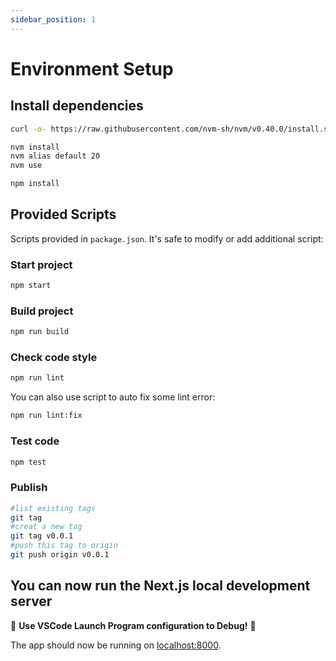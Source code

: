 ```yaml
---
sidebar_position: 1
---
```


# Environment Setup

## Install dependencies

```bash
curl -o- https://raw.githubusercontent.com/nvm-sh/nvm/v0.40.0/install.sh | bash

nvm install
nvm alias default 20
nvm use

npm install
```

## Provided Scripts

Scripts provided in `package.json`. It's safe to modify or add additional script:

### Start project

```bash
npm start
```

### Build project

```bash
npm run build
```

### Check code style

```bash
npm run lint
```

You can also use script to auto fix some lint error:

```bash
npm run lint:fix
```

### Test code

```bash
npm test
```

### Publish

```bash
#list existing tags
git tag
#creat a new tag
git tag v0.0.1
#push this tag to origin
git push origin v0.0.1
```

## You can now run the Next.js local development server

🚀 **Use VSCode Launch Program configuration to Debug!** 🚀

The app should now be running on [localhost:8000](http://localhost:8000/).
